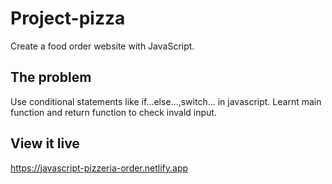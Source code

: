 # Project-pizza
Create a food order website with JavaScript.

## The problem
Use conditional statements like if...else...,switch... in javascript.
Learnt main function and return function to check invald input.

## View it live
https://javascript-pizzeria-order.netlify.app
